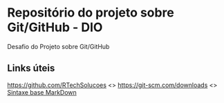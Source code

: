# Repositório do projeto sobre Git/GitHub - DIO
Desafio do Projeto sobre Git/GitHub


##  Links úteis 
https://github.com/RTechSolucoes
<>
https://git-scm.com/downloads
<>
[Sintaxe base MarkDown](https://www.markdownguide.org/basic-syntax/)



